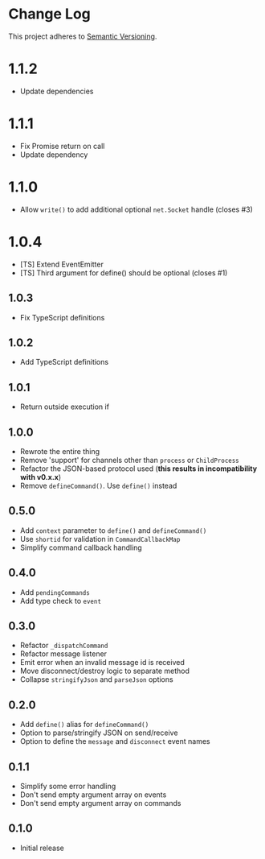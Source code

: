 # Change Log
This project adheres to [Semantic Versioning](http://semver.org/).

# 1.1.2

* Update dependencies

# 1.1.1

* Fix Promise return on call
* Update dependency

# 1.1.0

* Allow `write()` to add additional optional `net.Socket` handle (closes #3)

# 1.0.4

* [TS] Extend EventEmitter
* [TS] Third argument for define() should be optional (closes #1)

## 1.0.3

* Fix TypeScript definitions

## 1.0.2

* Add TypeScript definitions

## 1.0.1

* Return outside execution if

## 1.0.0

* Rewrote the entire thing
* Remove 'support' for channels other than `process` or `ChildProcess`
* Refactor the JSON-based protocol used (**this results in incompatibility with v0.x.x**)
* Remove `defineCommand()`. Use `define()` instead

## 0.5.0

* Add `context` parameter to `define()` and `defineCommand()`
* Use `shortid` for validation in `CommandCallbackMap`
* Simplify command callback handling

## 0.4.0

* Add `pendingCommands`
* Add type check to `event`

## 0.3.0

* Refactor `_dispatchCommand`
* Refactor message listener
* Emit error when an invalid message id is received
* Move disconnect/destroy logic to separate method
* Collapse `stringifyJson` and `parseJson` options

## 0.2.0

* Add `define()` alias for `defineCommand()`
* Option to parse/stringify JSON on send/receive
* Option to define the `message` and `disconnect` event names

## 0.1.1

* Simplify some error handling
* Don't send empty argument array on events
* Don't send empty argument array on commands

## 0.1.0
* Initial release

